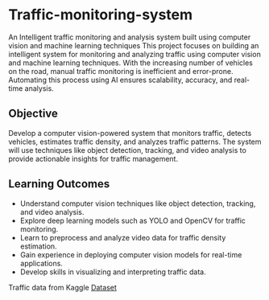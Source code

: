 # Traffic-monitoring-system
An Intelligent traffic monitoring and analysis system built using computer vision and machine learning techniques
This project focuses on building an intelligent system for monitoring and analyzing traffic using computer vision and machine learning techniques. With the increasing number of vehicles on the road, manual traffic monitoring is inefficient and error-prone. Automating this process using AI ensures scalability, accuracy, and real-time analysis.

## Objective
Develop a computer vision-powered system that monitors traffic, detects vehicles, estimates traffic density, and analyzes traffic patterns. The system will use techniques like object detection, tracking, and video analysis to provide actionable insights for traffic management.

## Learning Outcomes
- Understand computer vision techniques like object detection, tracking, and video analysis.
- Explore deep learning models such as YOLO and OpenCV for traffic monitoring.
- Learn to preprocess and analyze video data for traffic density estimation.
- Gain experience in deploying computer vision models for real-time applications.
- Develop skills in visualizing and interpreting traffic data.

Traffic data from Kaggle [Dataset](https://drive.google.com/drive/folders/12yQM3kISYsz6jv7852KbuIxhWjnxQLbf?usp=sharing)
